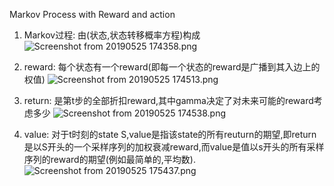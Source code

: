 Markov Process with Reward and action
1. Markov过程: 由(状态,状态转移概率方程)构成
![Screenshot from 20190525 174358.png](0)

2. reward: 每个状态有一个reward(即每一个状态的reward是广播到其入边上的权值)
![Screenshot from 20190525 174513.png](1)

3. return: 是第t步的全部折扣reward,其中gamma决定了对未来可能的reward考虑多少
![Screenshot from 20190525 174538.png](2)

4. value: 对于t时刻的state S,value是指该state的所有reuturn的期望,即return是以S开头的一个采样序列的加权衰减reward,而value是值以s开头的所有采样序列的reward的期望(例如最简单的,平均数).
![Screenshot from 20190525 175437.png](3)

